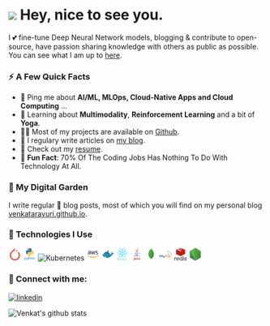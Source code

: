 <h1><img src="https://emojis.slackmojis.com/emojis/images/1531849430/4246/blob-sunglasses.gif?1531849430" width="30"/> Hey, nice to see you.</h1>

I 💕 fine-tune Deep Neural Network models, blogging & contribute to open-source, have passion sharing knowledge with others as public as possible. You can see what I am up to [here](https://www.unobotics.com).

### ⚡️ A Few Quick Facts
<ul>
<li>💬 Ping me about <strong>AI/ML, MLOps, Cloud-Native Apps and Cloud Computing</strong> ...</li>
<li>🧐 Learning about <strong>Multimodality</strong>, <strong>Reinforcement Learning</strong> and a bit of <strong>Yoga</strong>.</li>
<li>👨‍💻 Most of my projects are available on <a href="https://github.com/venkataravuri?tab=repositories">Github</a>.</li>
<li>📝 I regulary write articles on <a href="https://venkataravuri.github.io">my blog</a>.</li>
<li>📙 Check out my <a href="https://www.linkedin.com/in/venkata-ravuri/">resume</a>.</li>
<li>🎉 <strong>Fun Fact</strong>: 70% Of The Coding Jobs Has Nothing To Do With Technology At All.</li>
</ul>

### 🌱 My Digital Garden 
I write regular 📕 blog posts, most of which you will find on my personal blog [venkataravuri.github.io](https://venkataravuri.github.io).

### 🚀 Technologies I Use
<p align="left">
<img src="https://raw.githubusercontent.com/devicons/devicon/master/icons/pytorch/pytorch-original.svg" alt="python" width="25" height="25" />
<img src="https://raw.githubusercontent.com/devicons/devicon/master/icons/python/python-original-wordmark.svg" alt="python" width="25" height="25" />
<img src="https://www.vectorlogo.zone/logos/kubernetes/kubernetes-icon.svg" alt="Kubernetes" width="25" height="25" />
<img src="https://raw.githubusercontent.com/github/explore/80688e429a7d4ef2fca1e82350fe8e3517d3494d/topics/aws/aws.png" alt="aws" width="25" height="25" />
<img src="https://raw.githubusercontent.com/devicons/devicon/master/icons/docker/docker-original.svg" alt="Docker" width="25" height="25" />
<img src="https://raw.githubusercontent.com/devicons/devicon/master/icons/react/react-original-wordmark.svg" alt="react" width="25" height="25" />
<img src="https://raw.githubusercontent.com/devicons/devicon/master/icons/java/java-original-wordmark.svg" alt="java" width="25" height="25" />
<img src="https://raw.githubusercontent.com/devicons/devicon/master/icons/mongodb/mongodb-original.svg" alt="MongoDB" width="25" height="25" />
<img src="https://raw.githubusercontent.com/devicons/devicon/master/icons/mysql/mysql-original-wordmark.svg" alt="mysql" width="25" height="25" />
<img src="https://raw.githubusercontent.com/devicons/devicon/master/icons/redis/redis-original-wordmark.svg" alt="redis" width="25" height="25" />
<img src="https://raw.githubusercontent.com/devicons/devicon/master/icons/nodejs/nodejs-original.svg" alt="nodejs" width="25" height="25" />

### :speech_balloon: Connect with me:
<a href="https://www.linkedin.com/in/venkata-ravuri/" target="_blank" style='margin-right:10px'><img align="center" src="https://cdn.jsdelivr.net/npm/simple-icons@3.0.1/icons/linkedin.svg" alt="linkedin" height="22px" width="22px" /></a>

![Venkat's github stats](https://github-readme-stats.vercel.app/api?username=venkataravuri&show_icons=true&hide_border=true)

